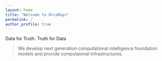 ```yaml
---
layout: home
title: "Welcome to OrcaRays"
permalink: /
author_profile: true
---
```


Data for Truth. Truth for Data

> We develop next generation computational intelligence foundation models and provide computaional  infrastructures.